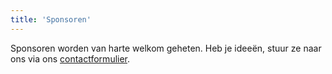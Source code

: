 ```yaml
---
title: 'Sponsoren'
---
```


Sponsoren worden van harte welkom geheten. Heb je ideeën, stuur ze naar ons via ons [contactformulier](https://tibrag.nl/contact).

